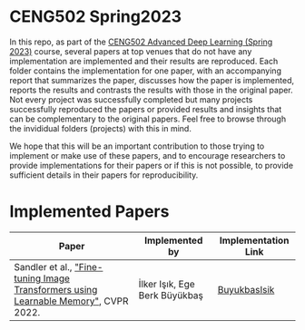 # CENG502 Spring2023

In this repo, as part of the [CENG502 Advanced Deep Learning (Spring 2023)](http://ceng.metu.edu.tr/~skalkan/ADL/) course, several papers at top venues that do not have any implementation are implemented and their results are reproduced. Each folder contains the implementation for one paper, with an accompanying report that summarizes the paper, discusses how the paper is implemented, reports the results and contrasts the results with those in the original paper. Not every project was successfully completed but many projects successfully reproduced the papers or provided results and insights that can be complementary to the original papers. Feel free to browse through the invididual folders (projects) with this in mind.

We hope that this will be an important contribution to those trying to implement or make use of these papers, and to encourage researchers to provide implementations for their papers or if this is not possible, to provide sufficient details in their papers for reproducibility.

# Implemented Papers 

| Paper | Implemented by | Implementation Link | 
| ----- | -------------- | ------------------- |
| Sandler et al., ["Fine-tuning Image Transformers using Learnable Memory"](https://arxiv.org/abs/2203.15243), CVPR 2022. | İlker Işık, Ege Berk Büyükbaş | [BuyukbasIsik](https://github.com/necrashter/transformers-learnable-memory) |
